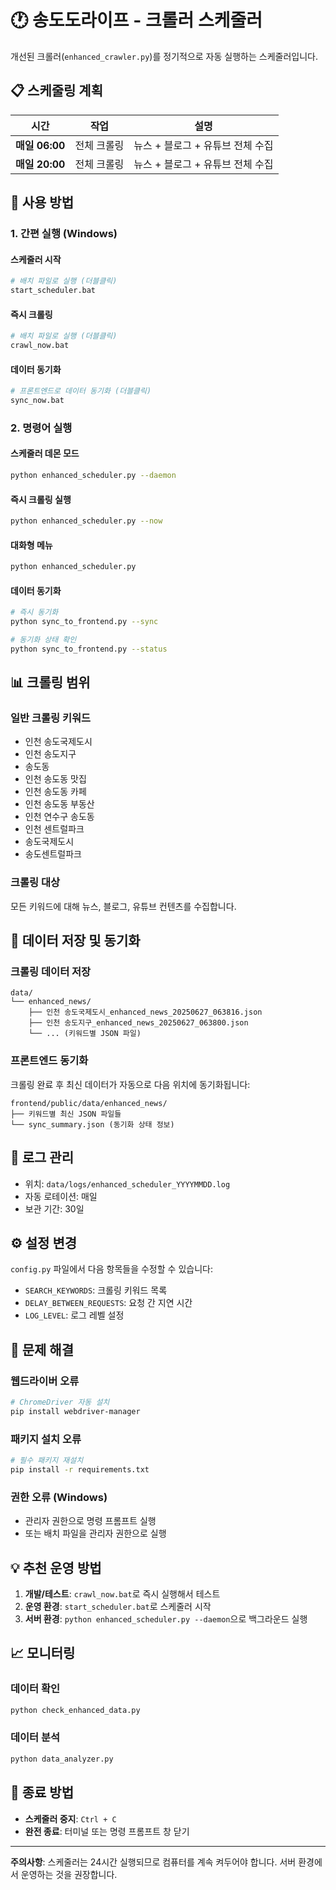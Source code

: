 # 🕐 송도도라이프 - 크롤러 스케줄러

개선된 크롤러(`enhanced_crawler.py`)를 정기적으로 자동 실행하는 스케줄러입니다.

## 📋 스케줄링 계획

| 시간 | 작업 | 설명 |
|------|------|------|
| **매일 06:00** | 전체 크롤링 | 뉴스 + 블로그 + 유튜브 전체 수집 |
| **매일 20:00** | 전체 크롤링 | 뉴스 + 블로그 + 유튜브 전체 수집 |

## 🚀 사용 방법

### 1. 간편 실행 (Windows)

#### 스케줄러 시작
```bash
# 배치 파일로 실행 (더블클릭)
start_scheduler.bat
```

#### 즉시 크롤링
```bash
# 배치 파일로 실행 (더블클릭)
crawl_now.bat
```

#### 데이터 동기화
```bash
# 프론트엔드로 데이터 동기화 (더블클릭)
sync_now.bat
```

### 2. 명령어 실행

#### 스케줄러 데몬 모드
```bash
python enhanced_scheduler.py --daemon
```

#### 즉시 크롤링 실행
```bash
python enhanced_scheduler.py --now
```

#### 대화형 메뉴
```bash
python enhanced_scheduler.py
```

#### 데이터 동기화
```bash
# 즉시 동기화
python sync_to_frontend.py --sync

# 동기화 상태 확인
python sync_to_frontend.py --status
```

## 📊 크롤링 범위

### 일반 크롤링 키워드
- 인천 송도국제도시
- 인천 송도지구
- 송도동
- 인천 송도동 맛집
- 인천 송도동 카페
- 인천 송도동 부동산
- 인천 연수구 송도동
- 인천 센트럴파크
- 송도국제도시
- 송도센트럴파크

### 크롤링 대상
모든 키워드에 대해 뉴스, 블로그, 유튜브 컨텐츠를 수집합니다.

## 📁 데이터 저장 및 동기화

### 크롤링 데이터 저장
```
data/
└── enhanced_news/
    ├── 인천 송도국제도시_enhanced_news_20250627_063816.json
    ├── 인천 송도지구_enhanced_news_20250627_063800.json
    └── ... (키워드별 JSON 파일)
```

### 프론트엔드 동기화
크롤링 완료 후 최신 데이터가 자동으로 다음 위치에 동기화됩니다:
```
frontend/public/data/enhanced_news/
├── 키워드별 최신 JSON 파일들
└── sync_summary.json (동기화 상태 정보)
```

## 📝 로그 관리

- 위치: `data/logs/enhanced_scheduler_YYYYMMDD.log`
- 자동 로테이션: 매일
- 보관 기간: 30일

## ⚙️ 설정 변경

`config.py` 파일에서 다음 항목들을 수정할 수 있습니다:

- `SEARCH_KEYWORDS`: 크롤링 키워드 목록
- `DELAY_BETWEEN_REQUESTS`: 요청 간 지연 시간
- `LOG_LEVEL`: 로그 레벨 설정

## 🔧 문제 해결

### 웹드라이버 오류
```bash
# ChromeDriver 자동 설치
pip install webdriver-manager
```

### 패키지 설치 오류
```bash
# 필수 패키지 재설치
pip install -r requirements.txt
```

### 권한 오류 (Windows)
- 관리자 권한으로 명령 프롬프트 실행
- 또는 배치 파일을 관리자 권한으로 실행

## 💡 추천 운영 방법

1. **개발/테스트**: `crawl_now.bat`로 즉시 실행해서 테스트
2. **운영 환경**: `start_scheduler.bat`로 스케줄러 시작
3. **서버 환경**: `python enhanced_scheduler.py --daemon`으로 백그라운드 실행

## 📈 모니터링

### 데이터 확인
```bash
python check_enhanced_data.py
```

### 데이터 분석
```bash
python data_analyzer.py
```

## 🛑 종료 방법

- **스케줄러 중지**: `Ctrl + C`
- **완전 종료**: 터미널 또는 명령 프롬프트 창 닫기

---

**주의사항**: 스케줄러는 24시간 실행되므로 컴퓨터를 계속 켜두어야 합니다. 
서버 환경에서 운영하는 것을 권장합니다. 
